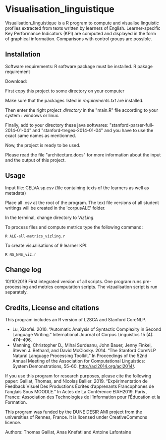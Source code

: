 # Visualisation_linguistique

Visualisation_linguistique is a R program to compute and visualise linguistic profiles extracted from texts written by learners of English. Learner-specific Key Performance Indicators (KPI) are computed and displayed in the form of graphical information. Comparisons with control groups are possible.  



## Installation
Software requirements: 
R software package must be installed. 
R pakage requirement

Download:

First copy this project to some directory on your computer

Make sure that the packages listed in *requirements.txt* are installed.

Then enter the right *project_directory* in the "main.R" file according to your system : windows or linux.

Finally, add to your directory these java softwares: "stanford-parser-full-2014-01-04" and "stanford-tregex-2014-01-04" and you have to use the exact same names as mentionned.

Now, the project is ready to be used.

Please read the file "architecture.docs" for more information about the input and the output of this project.


## Usage
Input file: CELVA.sp.csv (file containing texts of the learners as well as metadata)

Place all .csv at the root of the program. The text file versions of all student writings will be created in the 'corpusALE' folder. 

In the terminal, change directory to *VizLing*.

To process files and compute metrics type the following command: 

```
R ALE-all-metrics_vizling.r
```

To create visualisations of 9 learner KPI:
```
R NS_NNS_viz.r
```

## Change log

10/10/2019 
First integrated version of all scripts. One program runs pre-processing and metrics computation scripts. 
The vizualisation script is run separately. 



## Credits, License and citations

This program includes an R version of L2SCA and Stanford CoreNLP. 

- Lu, Xiaofei. 2010. “Automatic Analysis of Syntactic Complexity in Second Language Writing.” International Journal of Corpus Linguistics 15 (4): 474–496.
- Manning, Christopher D., Mihai Surdeanu, John Bauer, Jenny Finkel, Steven J. Bethard, and David McClosky. 2014. “The Stanford CoreNLP Natural Language Processing Toolkit.” In Proceedings of the 52nd Annual Meeting of the Association for Computational Linguistics: System Demonstrations, 55–60. http://acl2014.org/acl2014/.


If you use this program for research purposes, please cite the following paper:
Gaillat, Thomas, and Nicolas Ballier. 2019. “Expérimentation de Feedback Visuel Des Productions Écrites d’apprenants Francophones de l’anglais Sous MOODLE.” In Actes de La Conférence EIAH2019. Paris , France: Association des Technologies de l’Information pour l’Éducation et la Formation.



This program was funded by the DUNE DESIR AMI project from the universities of Rennes, France. It is licensed under CreativeCommons licence.

Authors: Thomas Gaillat, Anas Knefati and Antoine Lafontaine

